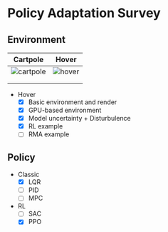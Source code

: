 # Policy Adaptation Survey

## Environment

| Cartpole                                                     | Hover                                                        |
| ------------------------------------------------------------ | ------------------------------------------------------------ |
| ![cartpole](https://tva1.sinaimg.cn/large/008vxvgGly1h8whypx7rig305k02s41b.gif) | ![hover](https://tva1.sinaimg.cn/large/008vxvgGly1h8whraypc1g301e05kq3r.gif) |
|                                                              |                                                              |
|                                                              |                                                              |

* Hover
   - [x] Basic environment and render
   - [x] GPU-based environment
   - [x] Model uncertainty + Disturbulence
   - [x] RL example
   - [ ] RMA example

## Policy

* Classic
  - [x] LQR
  - [ ] PID
  - [ ] MPC
* RL
  - [ ] SAC
  - [x] PPO 